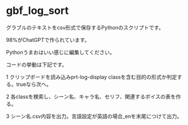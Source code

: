 # gbf_log_sort

グラブルのテキストをcsv形式で保存するPythonのスクリプトです。

98%がChatGPTで作られています。

Pythonうまおはいい感じに編集してください。


コードの挙動は下記です。

1 クリップボードを読み込みprt-log-display classを含む目的の形式か判定する。trueなら次へ。

2  各classを検索し、シーン名、キャラ名、セリフ、関連するボイスの表を作る。

3  シーン名.csv内容を出力。言語設定が英語の場合_enを末尾につけて出力。
